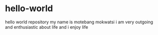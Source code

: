 # hello-world
hello world repository
my name is motebang mokwatsi i am very outgoing and enthusiastic about life and i enjoy life
